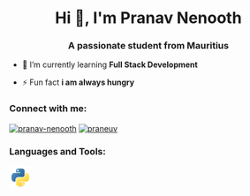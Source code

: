 <h1 align="center">Hi 👋, I'm Pranav Nenooth</h1>
<h3 align="center">A passionate student from Mauritius</h3>

- 🌱 I’m currently learning **Full Stack Development**

- ⚡ Fun fact **i am always hungry**

<h3 align="left">Connect with me:</h3>
<p align="left">
<a href="https://linkedin.com/in/pranav-nenooth" target="blank"><img align="center" src="https://raw.githubusercontent.com/rahuldkjain/github-profile-readme-generator/master/src/images/icons/Social/linked-in-alt.svg" alt="pranav-nenooth" height="30" width="40" /></a>
<a href="https://instagram.com/praneuv" target="blank"><img align="center" src="https://raw.githubusercontent.com/rahuldkjain/github-profile-readme-generator/master/src/images/icons/Social/instagram.svg" alt="praneuv" height="30" width="40" /></a>
</p>

<h3 align="left">Languages and Tools:</h3>
<p align="left"> <a href="https://www.python.org" target="_blank" rel="noreferrer"> <img src="https://raw.githubusercontent.com/devicons/devicon/master/icons/python/python-original.svg" alt="python" width="40" height="40"/> </a> </p>



<!---
vnpranav/vnpranav is a ✨ special ✨ repository because its `README.md` (this file) appears on your GitHub profile.
You can click the Preview link to take a look at your changes.
--->

